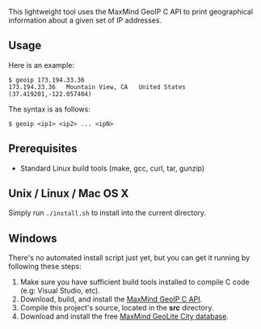 This lightweight tool uses the MaxMind GeoIP C API to print geographical information about a given set of IP addresses.

Usage
-----

Here is an example:

    $ geoip 173.194.33.36
    173.194.33.36	Mountain View, CA	United States	(37.419201,-122.057404)

The syntax is as follows:

    $ geoip <ip1> <ip2> ... <ipN>

Prerequisites
-------------

 * Standard Linux build tools (make, gcc, curl, tar, gunzip)

Unix / Linux / Mac OS X
-----------------------

Simply run `./install.sh` to install into the current directory.

Windows
-------

There's no automated install script just yet, but you can get it running by following these steps:

 1. Make sure you have sufficient build tools installed to compile C code (e.g: Visual Studio, etc).
 2. Download, build, and install the [MaxMind GeoIP C API][1].
 3. Compile this project's source, located in the **src** directory.
 4. Download and install the free [MaxMind GeoLite City database][2].

 [1]: http://www.maxmind.com/app/c
 [2]: http://www.maxmind.com/app/installation?city=1
